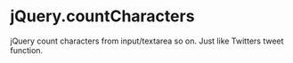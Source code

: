 jQuery.countCharacters
======================

jQuery count characters from input/textarea so on. Just like Twitters tweet function.